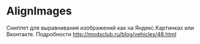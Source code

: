 AlignImages
===========

Сниппет для выравнивания изображений как на Яндекс.Картинках или Вконтакте. Подробности http://modxclub.ru/blog/vehicles/48.html